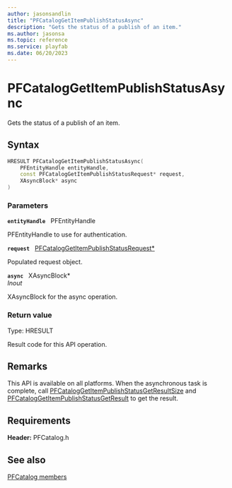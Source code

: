 ```yaml
---
author: jasonsandlin
title: "PFCatalogGetItemPublishStatusAsync"
description: "Gets the status of a publish of an item."
ms.author: jasonsa
ms.topic: reference
ms.service: playfab
ms.date: 06/20/2023
---
```


# PFCatalogGetItemPublishStatusAsync  

Gets the status of a publish of an item.  

## Syntax  
  
```cpp
HRESULT PFCatalogGetItemPublishStatusAsync(  
    PFEntityHandle entityHandle,  
    const PFCatalogGetItemPublishStatusRequest* request,  
    XAsyncBlock* async  
)  
```  
  
### Parameters  
  
**`entityHandle`** &nbsp; PFEntityHandle  
  
PFEntityHandle to use for authentication.  
  
**`request`** &nbsp; [PFCatalogGetItemPublishStatusRequest*](../../pfcatalogtypes/structs/pfcataloggetitempublishstatusrequest.md)  
  
Populated request object.  
  
**`async`** &nbsp; XAsyncBlock*  
*_Inout_*  
  
XAsyncBlock for the async operation.  
  
  
### Return value
Type: HRESULT
  
Result code for this API operation.
  
## Remarks  
  
This API is available on all platforms. When the asynchronous task is complete, call [PFCatalogGetItemPublishStatusGetResultSize](pfcataloggetitempublishstatusgetresultsize.md) and [PFCatalogGetItemPublishStatusGetResult](pfcataloggetitempublishstatusgetresult.md) to get the result.
  
## Requirements  
  
**Header:** PFCatalog.h
  
## See also  
[PFCatalog members](../pfcatalog_members.md)  

  
  
